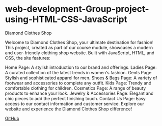 # web-development-Group-project-using-HTML-CSS-JavaScript

Diamond Clothes Shop

Welcome to Diamond Clothes Shop, your ultimate destination for fashion! This project, created as part of our course module, showcases a modern and user-friendly clothing shop website. Built with JavaScript, HTML, and CSS, the site features:

Home Page: A stylish introduction to our brand and offerings.
Ladies Page: A curated collection of the latest trends in women's fashion. 
Gents Page: Stylish and sophisticated apparel for men. 
Shoes & Bags Page: A variety of footwear and accessories to complete any outfit. 
Kids Page: Trendy and comfortable clothing for children. 
Cosmetics Page: A range of beauty products to enhance your look. 
Jewelry & Accessories Page: Elegant and chic pieces to add the perfect finishing touch. 
Contact Us Page: Easy access to our contact information and customer service. 
Explore our website and experience the Diamond Clothes Shop difference!


<a href="https://github.com/Naduni366/web-development-Group-project-using-HTML-CSS-JavaScript.git">GitHub</a>
